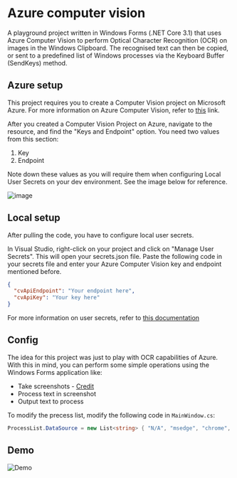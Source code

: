 # Azure computer vision

A playground project written in Windows Forms (.NET Core 3.1) that uses Azure Computer Vision to perform Optical Character Recognition (OCR) on images in the Windows Clipboard.
The recognised text can then be copied, or sent to a predefined list of Windows processes via the Keyboard Buffer (SendKeys) method.

## Azure setup

This project requires you to create a Computer Vision project on Microsoft Azure.
For more information on Azure Computer Vision, refer to [this](https://azure.microsoft.com/en-us/services/cognitive-services/computer-vision/) link.

After you created a Computer Vision Project on Azure, navigate to the resource, and find the "Keys and Endpoint" option. You need two values from this section:
1. Key
2. Endpoint

Note down these values as you will require them when configuring Local User Secrets on your dev environment. See the image below for reference.

![image](https://user-images.githubusercontent.com/27766536/141188807-b7a05f83-b876-41e0-bd95-bb983407f782.png)

## Local setup

After pulling the code, you have to configure local user secrets. 

In Visual Studio, right-click on your project and click on "Manage User Secrets". This will open your secrets.json file. Paste the following code in your secrets file and enter your Azure Computer Vision key and endpoint mentioned before.

```json
{
  "cvApiEndpoint": "Your endpoint here",
  "cvApiKey": "Your key here"
}
```

For more information on user secrets, refer to [this documentation](https://docs.microsoft.com/en-us/aspnet/core/security/app-secrets?view=aspnetcore-6.0&tabs=windows)

## Config

The idea for this project was just to play with OCR capabilities of Azure. With this in mind, you can perform some simple operations using the Windows Forms application like:
* Take screenshots - [Credit](https://www.codeproject.com/Tips/988951/Custom-Snipping-Tool-using-Csharp-WinForms)
* Process text in screenshot
* Output text to process

To modify the precess list, modify the following code in `MainWindow.cs`:

```cs
ProcessList.DataSource = new List<string> { "N/A", "msedge", "chrome", "notepad" };
```

## Demo
![Demo](https://user-images.githubusercontent.com/27766536/141195460-afdb3287-6ba1-46f3-9cb5-38cba693a01a.gif)





